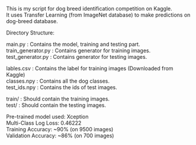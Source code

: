 This is my script for dog breed identification competition on Kaggle. <br/>
It uses Transfer Learning (from ImageNet database) to make predictions on dog-breed database.<br/>

Directory Structure:

main.py : Contains the model, training and testing part.<br/>
train_generator.py : Contains generator for training images.<br/>
test_generator.py : Contains generator for testing images.<br/>

lables.csv : Contains the label for training images (Downloaded from Kaggle)<br/>
classes.npy : Contains all the dog classes.<br/>
test_ids.npy : Contains the ids of test images.<br/>

train/ : Should contain the training images.<br/>
test/ : Should contain the testing images.<br/>

Pre-trained model used: Xception<br/>
Multi-Class Log Loss: 0.46222<br/>
Training Accuracy: ~90% (on 9500 images) <br/>
Validation Accuracy: ~86% (on 700 images) <br/>


